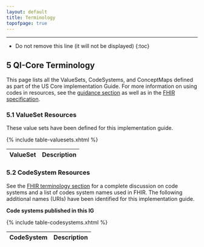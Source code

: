 ```yaml
---
layout: default
title: Terminology
topofpage: true
---
```


---

<!-- TOC  the css styling for this is \pages\assets\css\project.css under 'markdown-toc'-->

* Do not remove this line (it will not be displayed)
{:toc}

## 5 QI-Core Terminology

This page lists all the ValueSets, CodeSystems, and ConceptMaps defined as part of the US Core implementation Guide. For 
more information on using codes in resources, see the 
[guidance section](http://hl7.org/fhir/us/core/guidance.html#using-codes-in-us-core-profiles) as well as in the 
[FHIR specification](http://hl7.org/fhir/terminologies.html).

### 5.1 ValueSet Resources

These value sets have been defined for this implementation guide.

<table class="list">
	<thead>
		<tr>
			<th>ValueSet</th><th>Description</th>
		</tr>
	</thead>
	<tbody>
		{% include table-valuesets.xhtml %}
	</tbody>
</table>

### 5.2 CodeSystem Resources

See the [FHIR terminology section](http://hl7.org/fhir/terminologies-systems.html) for a complete discussion on code 
systems and a list of codes system names used in FHIR. The following additional names (URIs) have been identified for 
this implementation guide.

**Code systems published in this IG**

<table class="list">
	<thead>
		<tr>
			<th>CodeSystem</th><th>Description</th>
		</tr>
	</thead>
	<tbody>
		{% include table-codesystems.xhtml %}
	</tbody>
</table>
	